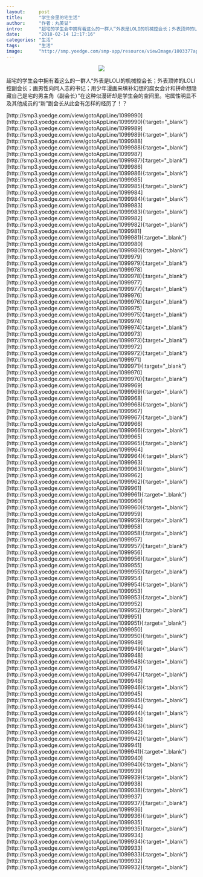 ```yaml
---
layout:     post
title:      "学生会里的宅生活"
author:     "作者：丸美甘"
intro:      "超宅的学生会中拥有着这么的一群人“外表是LOLI的机械控会长；外表顶帅的LOLI控副会长；画男性向同人志的书记；用少年漫画来填补幻想的腐女会计和拼命想隐藏自己是宅的男主角（副会长）”在这种似漫研却是学生会的空间里。宅属性明显不及其他成员的“新”副会长从此会有怎样的经历了！？"
date:       "2018-02-14 12:17:16"
categories: "生活"
tags:       "生活"
image:      "http://smp.yoedge.com/smp-app/resource/viewImage/1003377appline.png"
---
```

<div style="text-align: center">
<p><img src="http://smp.yoedge.com/smp-app/resource/viewImage/1003377appline.png"/></p>
</div>
<p class="post-meta">
<span>超宅的学生会中拥有着这么的一群人“外表是LOLI的机械控会长；外表顶帅的LOLI控副会长；画男性向同人志的书记；用少年漫画来填补幻想的腐女会计和拼命想隐藏自己是宅的男主角（副会长）”在这种似漫研却是学生会的空间里。宅属性明显不及其他成员的“新”副会长从此会有怎样的经历了！？</span>
</p>
[http://smp3.yoedge.com/view/gotoAppLine/1099990](http://smp3.yoedge.com/view/gotoAppLine/1099990){:target="_blank"}
[http://smp3.yoedge.com/view/gotoAppLine/1099989](http://smp3.yoedge.com/view/gotoAppLine/1099989){:target="_blank"}
[http://smp3.yoedge.com/view/gotoAppLine/1099988](http://smp3.yoedge.com/view/gotoAppLine/1099988){:target="_blank"}
[http://smp3.yoedge.com/view/gotoAppLine/1099987](http://smp3.yoedge.com/view/gotoAppLine/1099987){:target="_blank"}
[http://smp3.yoedge.com/view/gotoAppLine/1099986](http://smp3.yoedge.com/view/gotoAppLine/1099986){:target="_blank"}
[http://smp3.yoedge.com/view/gotoAppLine/1099985](http://smp3.yoedge.com/view/gotoAppLine/1099985){:target="_blank"}
[http://smp3.yoedge.com/view/gotoAppLine/1099984](http://smp3.yoedge.com/view/gotoAppLine/1099984){:target="_blank"}
[http://smp3.yoedge.com/view/gotoAppLine/1099983](http://smp3.yoedge.com/view/gotoAppLine/1099983){:target="_blank"}
[http://smp3.yoedge.com/view/gotoAppLine/1099982](http://smp3.yoedge.com/view/gotoAppLine/1099982){:target="_blank"}
[http://smp3.yoedge.com/view/gotoAppLine/1099981](http://smp3.yoedge.com/view/gotoAppLine/1099981){:target="_blank"}
[http://smp3.yoedge.com/view/gotoAppLine/1099980](http://smp3.yoedge.com/view/gotoAppLine/1099980){:target="_blank"}
[http://smp3.yoedge.com/view/gotoAppLine/1099979](http://smp3.yoedge.com/view/gotoAppLine/1099979){:target="_blank"}
[http://smp3.yoedge.com/view/gotoAppLine/1099978](http://smp3.yoedge.com/view/gotoAppLine/1099978){:target="_blank"}
[http://smp3.yoedge.com/view/gotoAppLine/1099977](http://smp3.yoedge.com/view/gotoAppLine/1099977){:target="_blank"}
[http://smp3.yoedge.com/view/gotoAppLine/1099976](http://smp3.yoedge.com/view/gotoAppLine/1099976){:target="_blank"}
[http://smp3.yoedge.com/view/gotoAppLine/1099975](http://smp3.yoedge.com/view/gotoAppLine/1099975){:target="_blank"}
[http://smp3.yoedge.com/view/gotoAppLine/1099974](http://smp3.yoedge.com/view/gotoAppLine/1099974){:target="_blank"}
[http://smp3.yoedge.com/view/gotoAppLine/1099973](http://smp3.yoedge.com/view/gotoAppLine/1099973){:target="_blank"}
[http://smp3.yoedge.com/view/gotoAppLine/1099972](http://smp3.yoedge.com/view/gotoAppLine/1099972){:target="_blank"}
[http://smp3.yoedge.com/view/gotoAppLine/1099971](http://smp3.yoedge.com/view/gotoAppLine/1099971){:target="_blank"}
[http://smp3.yoedge.com/view/gotoAppLine/1099970](http://smp3.yoedge.com/view/gotoAppLine/1099970){:target="_blank"}
[http://smp3.yoedge.com/view/gotoAppLine/1099969](http://smp3.yoedge.com/view/gotoAppLine/1099969){:target="_blank"}
[http://smp3.yoedge.com/view/gotoAppLine/1099968](http://smp3.yoedge.com/view/gotoAppLine/1099968){:target="_blank"}
[http://smp3.yoedge.com/view/gotoAppLine/1099967](http://smp3.yoedge.com/view/gotoAppLine/1099967){:target="_blank"}
[http://smp3.yoedge.com/view/gotoAppLine/1099966](http://smp3.yoedge.com/view/gotoAppLine/1099966){:target="_blank"}
[http://smp3.yoedge.com/view/gotoAppLine/1099965](http://smp3.yoedge.com/view/gotoAppLine/1099965){:target="_blank"}
[http://smp3.yoedge.com/view/gotoAppLine/1099964](http://smp3.yoedge.com/view/gotoAppLine/1099964){:target="_blank"}
[http://smp3.yoedge.com/view/gotoAppLine/1099963](http://smp3.yoedge.com/view/gotoAppLine/1099963){:target="_blank"}
[http://smp3.yoedge.com/view/gotoAppLine/1099962](http://smp3.yoedge.com/view/gotoAppLine/1099962){:target="_blank"}
[http://smp3.yoedge.com/view/gotoAppLine/1099961](http://smp3.yoedge.com/view/gotoAppLine/1099961){:target="_blank"}
[http://smp3.yoedge.com/view/gotoAppLine/1099960](http://smp3.yoedge.com/view/gotoAppLine/1099960){:target="_blank"}
[http://smp3.yoedge.com/view/gotoAppLine/1099959](http://smp3.yoedge.com/view/gotoAppLine/1099959){:target="_blank"}
[http://smp3.yoedge.com/view/gotoAppLine/1099958](http://smp3.yoedge.com/view/gotoAppLine/1099958){:target="_blank"}
[http://smp3.yoedge.com/view/gotoAppLine/1099957](http://smp3.yoedge.com/view/gotoAppLine/1099957){:target="_blank"}
[http://smp3.yoedge.com/view/gotoAppLine/1099956](http://smp3.yoedge.com/view/gotoAppLine/1099956){:target="_blank"}
[http://smp3.yoedge.com/view/gotoAppLine/1099955](http://smp3.yoedge.com/view/gotoAppLine/1099955){:target="_blank"}
[http://smp3.yoedge.com/view/gotoAppLine/1099954](http://smp3.yoedge.com/view/gotoAppLine/1099954){:target="_blank"}
[http://smp3.yoedge.com/view/gotoAppLine/1099953](http://smp3.yoedge.com/view/gotoAppLine/1099953){:target="_blank"}
[http://smp3.yoedge.com/view/gotoAppLine/1099952](http://smp3.yoedge.com/view/gotoAppLine/1099952){:target="_blank"}
[http://smp3.yoedge.com/view/gotoAppLine/1099951](http://smp3.yoedge.com/view/gotoAppLine/1099951){:target="_blank"}
[http://smp3.yoedge.com/view/gotoAppLine/1099950](http://smp3.yoedge.com/view/gotoAppLine/1099950){:target="_blank"}
[http://smp3.yoedge.com/view/gotoAppLine/1099949](http://smp3.yoedge.com/view/gotoAppLine/1099949){:target="_blank"}
[http://smp3.yoedge.com/view/gotoAppLine/1099948](http://smp3.yoedge.com/view/gotoAppLine/1099948){:target="_blank"}
[http://smp3.yoedge.com/view/gotoAppLine/1099947](http://smp3.yoedge.com/view/gotoAppLine/1099947){:target="_blank"}
[http://smp3.yoedge.com/view/gotoAppLine/1099946](http://smp3.yoedge.com/view/gotoAppLine/1099946){:target="_blank"}
[http://smp3.yoedge.com/view/gotoAppLine/1099945](http://smp3.yoedge.com/view/gotoAppLine/1099945){:target="_blank"}
[http://smp3.yoedge.com/view/gotoAppLine/1099944](http://smp3.yoedge.com/view/gotoAppLine/1099944){:target="_blank"}
[http://smp3.yoedge.com/view/gotoAppLine/1099943](http://smp3.yoedge.com/view/gotoAppLine/1099943){:target="_blank"}
[http://smp3.yoedge.com/view/gotoAppLine/1099942](http://smp3.yoedge.com/view/gotoAppLine/1099942){:target="_blank"}
[http://smp3.yoedge.com/view/gotoAppLine/1099941](http://smp3.yoedge.com/view/gotoAppLine/1099941){:target="_blank"}
[http://smp3.yoedge.com/view/gotoAppLine/1099940](http://smp3.yoedge.com/view/gotoAppLine/1099940){:target="_blank"}
[http://smp3.yoedge.com/view/gotoAppLine/1099939](http://smp3.yoedge.com/view/gotoAppLine/1099939){:target="_blank"}
[http://smp3.yoedge.com/view/gotoAppLine/1099938](http://smp3.yoedge.com/view/gotoAppLine/1099938){:target="_blank"}
[http://smp3.yoedge.com/view/gotoAppLine/1099937](http://smp3.yoedge.com/view/gotoAppLine/1099937){:target="_blank"}
[http://smp3.yoedge.com/view/gotoAppLine/1099936](http://smp3.yoedge.com/view/gotoAppLine/1099936){:target="_blank"}
[http://smp3.yoedge.com/view/gotoAppLine/1099935](http://smp3.yoedge.com/view/gotoAppLine/1099935){:target="_blank"}
[http://smp3.yoedge.com/view/gotoAppLine/1099934](http://smp3.yoedge.com/view/gotoAppLine/1099934){:target="_blank"}
[http://smp3.yoedge.com/view/gotoAppLine/1099933](http://smp3.yoedge.com/view/gotoAppLine/1099933){:target="_blank"}
[http://smp3.yoedge.com/view/gotoAppLine/1099932](http://smp3.yoedge.com/view/gotoAppLine/1099932){:target="_blank"}


